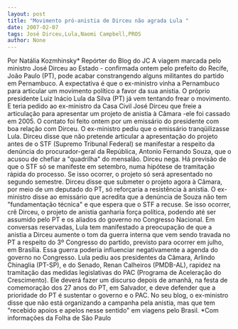 ```yaml
---
layout: post
title: "Movimento pró-anistia de Dirceu não agrada Lula "
date: 2007-02-07
tags: José Dirceu,Lula,Naomi Campbell,PROS
author: None
---
```

Por Natália Kozmhinsky*&nbsp;Repórter do Blog do JC 
A viagem marcada pelo ministro José Dirceu ao Estado - confirmada ontem pelo prefeito do Recife, João Paulo (PT), pode acabar constrangendo alguns militantes do partido em Pernambuco. A expectativa é que o ex-ministro vinha a Pernambuco para articular um movimento político a favor da sua anistia. 
O próprio presidente Luiz Inácio Lula da Silva (PT) já vem tentando frear o movimento. E teria pedido ao ex-ministro da Casa Civil José Dirceu que freie a articulação para apresentar um projeto de anistia à Câmara -ele foi cassado em 2005. O contato foi feito ontem por um emissário do presidente com boa relação com Dirceu.
O ex-ministro pediu que o emissário tranqüilizasse Lula. Dirceu disse que não pretende articular a apresentação do projeto antes de o STF (Supremo Tribunal Federal) se manifestar a respeito da denúncia do procurador-geral da República, Antonio Fernando Souza, que o acusou de chefiar a \"quadrilha\" do mensalão. Dirceu nega.
Há previsão de que o STF só se manifeste em setembro, numa hipótese de tramitação rápida do processo. Se isso ocorrer, o projeto só será apresentado no segundo semestre. Dirceu disse que submeter o projeto agora à Câmara, por meio de um deputado do PT, só reforçaria a resistência à anistia.
O ex-ministro disse ao emissário que acredita que a denúncia de Souza não tem \"fundamentação técnica\" e que espera que o STF a recuse. Se isso ocorrer, crê Dirceu, o projeto de anistia ganharia força política, podendo até ser assumido pelo PT e os aliados do governo no Congresso Nacional.
Em conversas reservadas, Lula tem manifestado a preocupação de que a anistia a Dirceu aumente o tom da guerra interna que vem sendo travada no PT a respeito do 3º Congresso do partido, previsto para ocorrer em julho, em Brasília.
Essa guerra poderia influenciar negativamente a agenda do governo no Congresso. Lula pediu aos presidentes da Câmara, Arlindo Chinaglia (PT-SP), e do Senado, Renan Calheiros (PMDB-AL), rapidez na tramitação das medidas legislativas do PAC (Programa de Aceleração do Crescimento).
Ele deverá fazer um discurso depois de amanhã, na festa de comemoração dos 27 anos do PT, em Salvador, e deve defender que a prioridade do PT é sustentar o governo e o PAC.
No seu blog, o ex-ministro disse que não está organizando a campanha pela anistia, mas que tem \"recebido apoios e apelos nesse sentido\" em viagens pelo Brasil.
*Com informações da Folha de São Paulo 